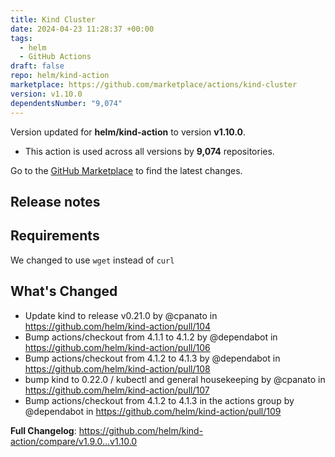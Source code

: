 ```yaml
---
title: Kind Cluster
date: 2024-04-23 11:28:37 +00:00
tags:
  - helm
  - GitHub Actions
draft: false
repo: helm/kind-action
marketplace: https://github.com/marketplace/actions/kind-cluster
version: v1.10.0
dependentsNumber: "9,074"
---
```



Version updated for **helm/kind-action** to version **v1.10.0**.
- This action is used across all versions by **9,074** repositories.

Go to the [GitHub Marketplace](https://github.com/marketplace/actions/kind-cluster) to find the latest changes.

## Release notes

## Requirements 

We changed to use `wget` instead of `curl` 

## What's Changed
* Update kind to release v0.21.0 by @cpanato in https://github.com/helm/kind-action/pull/104
* Bump actions/checkout from 4.1.1 to 4.1.2 by @dependabot in https://github.com/helm/kind-action/pull/106
* Bump actions/checkout from 4.1.2 to 4.1.3 by @dependabot in https://github.com/helm/kind-action/pull/108
* bump kind to 0.22.0 / kubectl and general housekeeping by @cpanato in https://github.com/helm/kind-action/pull/107
* Bump actions/checkout from 4.1.2 to 4.1.3 in the actions group by @dependabot in https://github.com/helm/kind-action/pull/109


**Full Changelog**: https://github.com/helm/kind-action/compare/v1.9.0...v1.10.0
